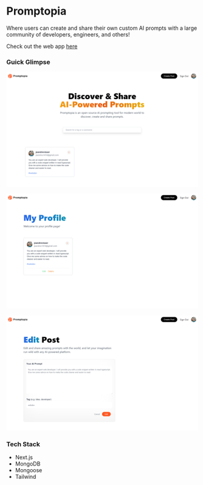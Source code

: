 # Promptopia

Where users can create and share their own custom AI prompts with a large community of developers, engineers, and others!

Check out the web app [here](https://promptopia-psi-six.vercel.app/)



### Guick Glimpse

![Dashboard](https://github.com/jeandre-visser/promptopia/blob/main/public/assets/images/dashboard.png)

![Profile](https://github.com/jeandre-visser/promptopia/blob/main/public/assets/images/profile.png)

![Edit_Post](https://github.com/jeandre-visser/promptopia/blob/main/public/assets/images/edit_post.png)

### Tech Stack

- Next.js
- MongoDB
- Mongoose
- Tailwind
